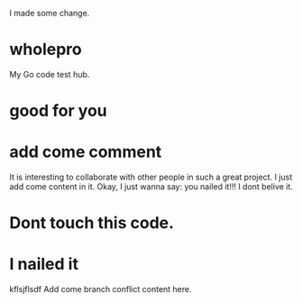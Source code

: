 I made some change.
# wholepro
My Go code test hub.
# good for you
# add come comment
It is interesting to collaborate with other people in such a great project.
I just add come content in it.
Okay, I just wanna say: you nailed it!!!
I dont belive it.
# Dont touch this code.
# I nailed it
kflsjflsdf
Add come branch conflict content here.
